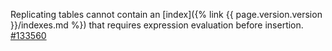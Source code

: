 Replicating tables cannot contain an [index]({% link {{ page.version.version }}/indexes.md %}) that requires expression evaluation before insertion. [#133560](https://github.com/cockroachdb/cockroach/issues/133560)